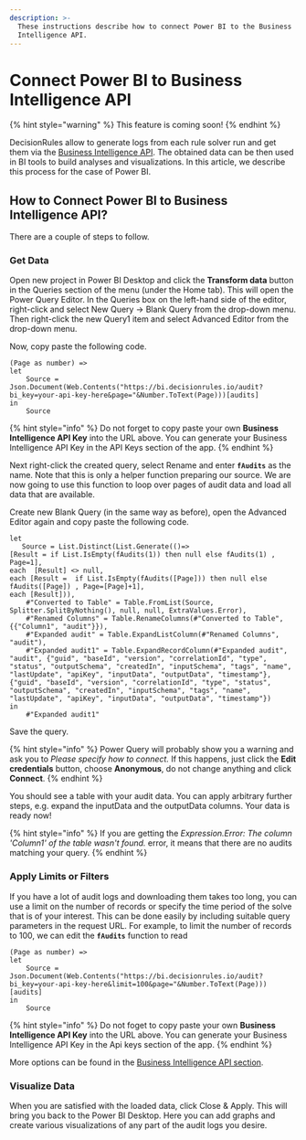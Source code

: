 ```yaml
---
description: >-
  These instructions describe how to connect Power BI to the Business
  Intelligence API.
---
```


# Connect Power BI to Business Intelligence API

{% hint style="warning" %}
This feature is coming soon!
{% endhint %}

DecisionRules allow to generate logs from each rule solver run and get them via the [Business Intelligence API](../api/bi-api.md). The obtained data can be then used in BI tools to build analyses and visualizations. In this article, we describe this process for the case of Power BI.

## How to Connect Power BI to Business Intelligence API?

There are a couple of steps to follow.

### Get Data

Open new project in Power BI Desktop and click the **Transform data** button in the Queries section of the menu (under the Home tab). This will open the Power Query Editor. In the Queries box on the left-hand side of the editor, right-click and select New Query -> Blank Query from the drop-down menu. Then right-click the new Query1 item and select Advanced Editor from the drop-down menu.

Now, copy paste the following code.

```
(Page as number) =>
let
    Source = Json.Document(Web.Contents("https://bi.decisionrules.io/audit?bi_key=your-api-key-here&page="&Number.ToText(Page)))[audits]
in
    Source
```

{% hint style="info" %}
Do not forget to copy paste your own **Business Intelligence API Key** into the URL above. You can generate your Business Intelligence API Key in the API Keys section of the app.
{% endhint %}

Next right-click the created query, select Rename and enter **`fAudits`** as the name. Note that this is only a helper function preparing our source. We are now going to use this function to loop over pages of audit data and load all data that are available.

Create new Blank Query (in the same way as before), open the Advanced Editor again and copy paste the following code.

```
let
   Source = List.Distinct(List.Generate(()=>
[Result = if List.IsEmpty(fAudits(1)) then null else fAudits(1) , Page=1],
each  [Result] <> null,
each [Result =  if List.IsEmpty(fAudits([Page])) then null else fAudits([Page]) , Page=[Page]+1],
each [Result])),
    #"Converted to Table" = Table.FromList(Source, Splitter.SplitByNothing(), null, null, ExtraValues.Error),
    #"Renamed Columns" = Table.RenameColumns(#"Converted to Table",{{"Column1", "audit"}}),
    #"Expanded audit" = Table.ExpandListColumn(#"Renamed Columns", "audit"),
    #"Expanded audit1" = Table.ExpandRecordColumn(#"Expanded audit", "audit", {"guid", "baseId", "version", "correlationId", "type", "status", "outputSchema", "createdIn", "inputSchema", "tags", "name", "lastUpdate", "apiKey", "inputData", "outputData", "timestamp"}, {"guid", "baseId", "version", "correlationId", "type", "status", "outputSchema", "createdIn", "inputSchema", "tags", "name", "lastUpdate", "apiKey", "inputData", "outputData", "timestamp"})
in
    #"Expanded audit1"
```

Save the query.

{% hint style="info" %}
Power Query will probably show you a warning and ask you to _Please specify how to connect._ If this happens, just click the **Edit credentials** button, choose **Anonymous**, do not change anything and click **Connect**.
{% endhint %}

You should see a table with your audit data. You can apply arbitrary further steps, e.g. expand the inputData and the outputData columns. Your data is ready now!

{% hint style="info" %}
If you are getting the _Expression.Error: The column 'Column1' of the table wasn't found._ error, it means that there are no audits matching your query.
{% endhint %}

### Apply Limits or Filters

If you have a lot of audit logs and downloading them takes too long, you can use a limit on the number of records or specify the time period of the solve that is of your interest. This can be done easily by including suitable query parameters in the request URL. For example, to limit the number of records to 100, we can edit the **`fAudits`** function to read

```
(Page as number) =>
let
    Source = Json.Document(Web.Contents("https://bi.decisionrules.io/audit?bi_key=your-api-key-here&limit=100&page="&Number.ToText(Page)))[audits]
in
    Source
```

{% hint style="info" %}
Do not foget to copy paste your own **Business Intelligence API Key** into the URL above. You can generate your Business Intelligence API Key in the Api keys section of the app.
{% endhint %}

More options can be found in the [Business Intelligence API section](../api/bi-api.md).

### Visualize Data

When you are satisfied with the loaded data, click Close & Apply. This will bring you back to the Power BI Desktop. Here you can add graphs and create various visualizations of any part of the audit logs you desire.
